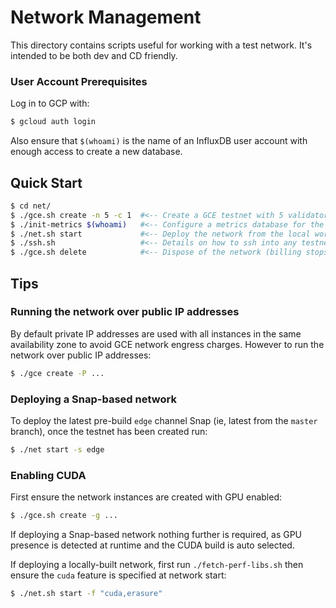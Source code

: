 
# Network Management
This directory contains scripts useful for working with a test network.  It's
intended to be both dev and CD friendly.

### User Account Prerequisites

Log in to GCP with:
```bash
$ gcloud auth login
```

Also ensure that `$(whoami)` is the name of an InfluxDB user account with enough
access to create a new database.

## Quick Start
```bash
$ cd net/
$ ./gce.sh create -n 5 -c 1  #<-- Create a GCE testnet with 5 validators, 1 client (billing starts here)
$ ./init-metrics $(whoami)   #<-- Configure a metrics database for the testnet
$ ./net.sh start             #<-- Deploy the network from the local workspace
$ ./ssh.sh                   #<-- Details on how to ssh into any testnet node
$ ./gce.sh delete            #<-- Dispose of the network (billing stops here)
```

## Tips

### Running the network over public IP addresses
By default private IP addresses are used with all instances in the same
availability zone to avoid GCE network engress charges.  However to run the
network over public IP addresses:
```bash
$ ./gce create -P ...
```

### Deploying a Snap-based network
To deploy the latest pre-build `edge` channel Snap (ie, latest from the `master`
branch), once the testnet has been created run:

```bash
$ ./net start -s edge
```

### Enabling CUDA
First ensure the network instances are created with GPU enabled:
```bash
$ ./gce.sh create -g ...
```

If deploying a Snap-based network nothing further is required, as GPU presence
is detected at runtime and the CUDA build is auto selected.

If deploying a locally-built network, first run `./fetch-perf-libs.sh` then
ensure the `cuda` feature is specified at network start:
```bash
$ ./net.sh start -f "cuda,erasure"
```

